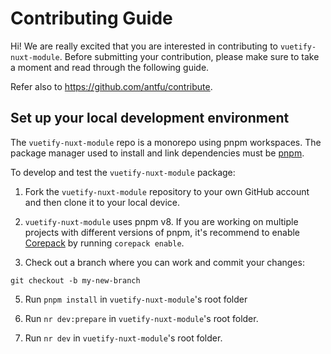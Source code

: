 # Contributing Guide

Hi! We are really excited that you are interested in contributing to `vuetify-nuxt-module`. Before submitting your contribution, please make sure to take a moment and read through the following guide.

Refer also to https://github.com/antfu/contribute.

## Set up your local development environment

The `vuetify-nuxt-module` repo is a monorepo using pnpm workspaces. The package manager used to install and link dependencies must be [pnpm](https://pnpm.io/).

To develop and test the `vuetify-nuxt-module` package:

1. Fork the `vuetify-nuxt-module` repository to your own GitHub account and then clone it to your local device.

2. `vuetify-nuxt-module` uses pnpm v8. If you are working on multiple projects with different versions of pnpm, it's recommend to enable [Corepack](https://github.com/nodejs/corepack) by running `corepack enable`.

3. Check out a branch where you can work and commit your changes:
```shell
git checkout -b my-new-branch
```

5. Run `pnpm install` in `vuetify-nuxt-module`'s root folder

6. Run `nr dev:prepare` in `vuetify-nuxt-module`'s root folder.

7. Run `nr dev` in `vuetify-nuxt-module`'s root folder.

<!--
## Running tests

Before running tests, you'll need to install [Playwright](https://playwright.dev/) Chromium browser: `pnpm playwright install chromium`.

Run `nr test` in `vuetify-nuxt-module`'s root folder.
-->

